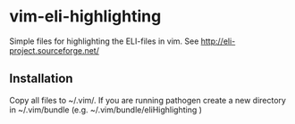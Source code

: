vim-eli-highlighting
====================
Simple files for highlighting the ELI-files in vim.
See http://eli-project.sourceforge.net/ 

Installation
--------------------
Copy all files to ~/.vim/. If you are running pathogen create a new directory in ~/.vim/bundle (e.g. ~/.vim/bundle/eliHighlighting )

